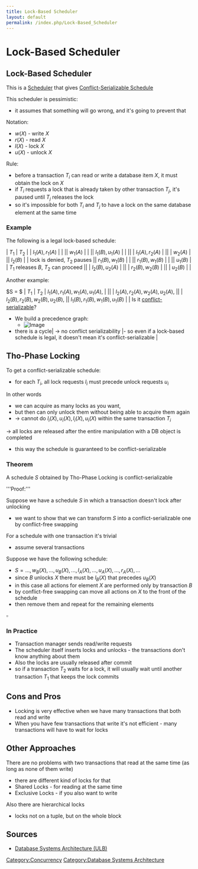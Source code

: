 ```yaml
---
title: Lock-Based Scheduler
layout: default
permalink: /index.php/Lock-Based_Scheduler
---
```


# Lock-Based Scheduler

## Lock-Based Scheduler
This is a [Scheduler](Scheduler) that gives [Conflict-Serializable Schedule](Serializable_Sheduling)

This scheduler is pessimistic: 
- it assumes that something will go wrong, and it's going to prevent that

Notation:
- $w(X)$ - write $X$
- $r(X)$ - read $X$
- $l(X)$ - lock $X$
- $u(X)$ - unlock $X$

Rule:
- before a transaction $T_i$ can read or write a database item $X$, it must obtain the lock on $X$
- if $T_i$ requests a lock that is already taken by other transaction $T_j$, it's paused until $T_j$ releases the lock
- so it's impossible for both $T_i$ and $T_j$ to have a lock on the same database element at the same time


### Example
The following is a legal lock-based schedule:

|   $T_1$  |  $T_2$  |   |  $l_1(A), r_1(A)$  |   |  ||  $w_1(A)$  |   |  ||  $l_1(B), u_1(A)$  |   |  ||   |  $l_1(A), r_2(A)$  |  ||   |  $w_2(A)$  |   ||  $l_2(B)$  |   |  lock is denied, $T_2$ pauses ||  $r_1(B), w_1(B)$  |   |  ||  $r_1(B), w_1(B)$  |   |  ||  $u_1(B)$  |   |  $T_1$ releases $B$, $T_2$ can proceed  ||   |  $l_2(B), u_2(A)$  |  ||   |  $r_2(B), w_2(B)$  |  ||   |  $u_2(B)$  |  |

Another example:

$S = $
|   $T_1$  |  $T_2$  |  $l_1(A), r_1(A), w_1(A), u_1(A),$  |  ||   |  $l_2(A), r_2(A), w_2(A), u_2(A),$ ||   |  $l_2(B), r_2(B), w_2(B), u_2(B),$ ||  $l_1(B), r_1(B), w_1(B), u_1(B)$  |  |
Is it [conflict-serializable](Serializable_Scheduling)? 
- We build a precedence graph:
  - <img src="https://raw.github.com/alexeygrigorev/wiki-figures/master/ulb/dbsa/pred-graph-3.png" alt="Image">
- there is a cycle|   $\to$ no conflict serializability |- so even if a lock-based schedule is legal, it doesn't mean it's conflict-serializable |

## Tho-Phase Locking
To get a conflict-serializable schedule:
- for each $T_i$, all lock requests $l_i$ must precede unlock requests $u_i$

In other words
- we can acquire as many locks as you want,
- but then can only unlock them without being able to acquire them again
- $\to$ cannot do $l_i(X), u_i(X), l_i(X), u_i(X)$ within the same transaction $T_i$

$\to$ all locks are released after the entire manipulation with a DB object is completed
- this way the schedule is guaranteed to be conflict-serializable


### Theorem
A schedule $S$ obtained by Tho-Phase Locking is conflict-serializable


'''Proof:'''

Suppose we have a schedule $S$ in which a transaction doesn't lock after unlocking
- we want to show that we can transform $S$ into a conflict-serializable one by conflict-free swapping

For a schedule with one transaction it's trivial
- assume several transactions

Suppose we have the following schedule: 
- $S = ..., w_B(X), ..., u_B(X), ..., l_A(X), ..., u_A(X), ..., r_A(X), ...$ 
- since $B$ unlocks $X$ there must be $l_B(X)$ that precedes $u_B(X)$
- in this case all actions for element $X$ are performed only by transaction $B$
- by conflict-free swapping can move all actions on $X$ to the front of the schedule
- then remove them and repeat for the remaining elements

$\square$


### In Practice
- Transaction manager sends read/write requests 
- The scheduler itself inserts locks and unlocks - the transactions don't know anything about them 
- Also the locks are usually released after commit
- so if a transaction $T_2$ waits for a lock, it will usually wait until another transaction $T_1$ that keeps the lock commits


## Cons and Pros
- Locking is very effective when we have many transactions that both read and write
- When you have few transactions that write it's not efficient - many transactions will have to wait for locks


## Other Approaches
There are no problems with two transactions that read at the same time (as long as none of them write)
- there are different kind of locks for that 
- Shared Locks - for reading at the same time
- Exclusive Locks - if you also want to write 

Also there are hierarchical locks 
- locks not on a tuple, but on the whole block


## Sources
- [Database Systems Architecture (ULB)](Database_Systems_Architecture_(ULB))

[Category:Concurrency](Category_Concurrency)
[Category:Database Systems Architecture](Category_Database_Systems_Architecture)